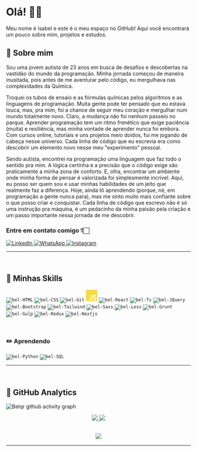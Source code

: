 # Olá! 👋🏻

 Meu nome é Isabel e este é o meu espaço no GitHub! Aqui você encontrará um pouco sobre mim, projetos e estudos.
  
## 🌸 Sobre mim 

 Sou uma jovem autista de 23 anos em busca de desafios e descobertas na vastidão do mundo da programação. Minha jornada começou de maneira inusitada, pois antes de me aventurar pelo código, eu mergulhava nas complexidades da Química.
 
Troquei os tubos de ensaio e as fórmulas químicas pelos algoritmos e as linguagens de programação. Muita gente pode ter pensado que eu estava louca, mas, pra mim, foi a chance de seguir meu coração e mergulhar num mundo totalmente novo.
Claro, a mudança não foi nenhum passeio no parque. Aprender programação tem um ritmo frenético que exige paciência (muita) e resiliência, mas minha vontade de aprender nunca foi embora. Com cursos online, tutoriais e uns projetos meio doidos, fui me jogando de cabeça nesse universo. Cada linha de código que eu escrevia era como descobrir um elemento novo nesse meu "experimento" pessoal.

Sendo autista, encontrei na programação uma linguagem que faz todo o sentido pra mim. A lógica certinha e a precisão que o código exige são praticamente a minha zona de conforto. E, olha, encontrar um ambiente onde minha forma de pensar é valorizada foi simplesmente incrível. Aqui, eu posso ser quem sou e usar minhas habilidades de um jeito que realmente faz a diferença.
Hoje, ainda tô aprendendo (porque, né, em programação a gente nunca para), mas me sinto muito mais confiante sobre o que posso criar e conquistar. Cada linha de código que escrevo não é só uma instrução pra máquina, é um pedacinho da minha paixão pela criação e um passo importante nessa jornada de me descobrir.

 ### Entre em contato comigo 👇🏻

 <p align="left">
  <a href="https://www.linkedin.com/in/bel-devfront/" title="LinkedIn" target="_blank">
   <img src="https://img.shields.io/badge/-Linkedin-0e76a8?style=flat-square&logo=Linkedin&logoColor=white&link=https://www.linkedin.com/in/bel-devfront/" alt="LinkedIn"/>
  </a>
  <a href="https://wa.me/5573982277632" title="WhatsApp" target="_blank">
   <img src="https://img.shields.io/badge/-WhatsApp-25d366?style=flat-square&labelColor=25d366&logo=whatsapp&logoColor=white&link=https://wa.me/5573998048332" alt="WhatsApp"/>
  </a>
  <a href="https://www.instagram.com/belqraposo/" title="Instagram" target="_blank">
   <img src="https://img.shields.io/badge/-Instagram-DF0174?style=flat-square&labelColor=DF0174&logo=instagram&logoColor=white&link=https://www.instagram.com/belqraposo/" alt="Instagram"/>
  </a>
</p>

 ---
 
<br>

## 📌 Minhas Skills

  <code><img alt="bel-HTML" height="32" src="https://cdn.jsdelivr.net/gh/devicons/devicon/icons/html5/html5-plain.svg"/></code>
  <code><img alt="bel-CSS" height="32" src="https://cdn.jsdelivr.net/gh/devicons/devicon/icons/css3/css3-plain.svg"/></code>
  <code><img alt="bel-Git" height="32" src="https://cdn.jsdelivr.net/gh/devicons/devicon/icons/git/git-plain.svg"/></code>
  <code><img alt="bel-Js" height="32" src="https://raw.githubusercontent.com/devicons/devicon/master/icons/javascript/javascript-plain.svg"/></code>
  <code><img alt="bel-React" height="32" src="https://cdn.jsdelivr.net/gh/devicons/devicon/icons/react/react-original.svg"/></code>
  <code><img alt="bel-Ts" height="32" src="https://cdn.jsdelivr.net/gh/devicons/devicon/icons/typescript/typescript-plain.svg"/></code>
  <code><img alt="bel-JQuery" height="32" src="https://cdn.jsdelivr.net/gh/devicons/devicon/icons/jquery/jquery-original.svg"/></code>
  <code><img alt="bel-Bootstrap" height="32" src="https://cdn.jsdelivr.net/gh/devicons/devicon/icons/bootstrap/bootstrap-plain.svg"/></code>
  <code><img alt="bel-Tailwind" height="32" src="https://cdn.jsdelivr.net/gh/devicons/devicon@latest/icons/tailwindcss/tailwindcss-original.svg"/></code>
  <code><img alt="bel-Sass" height="32" src="https://cdn.jsdelivr.net/gh/devicons/devicon/icons/sass/sass-original.svg"/></code>
  <code><img alt="bel-Less" height="32" src="https://cdn.jsdelivr.net/gh/devicons/devicon/icons/less/less-plain-wordmark.svg"/></code>
  <code><img alt="bel-Grunt" height="32" src="https://cdn.jsdelivr.net/gh/devicons/devicon/icons/grunt/grunt-original.svg"/></code>
  <code><img alt="bel-Gulp" height="32" src="https://cdn.jsdelivr.net/gh/devicons/devicon@latest/icons/gulp/gulp-plain.svg"/></code>
  <code><img alt="bel-Redux" height="32" src="https://cdn.jsdelivr.net/gh/devicons/devicon@latest/icons/redux/redux-original.svg"/></code>
  <code><img alt="bel-Nextjs" height="32" src="https://cdn.jsdelivr.net/gh/devicons/devicon/icons/nextjs/nextjs-original.svg"/></code>
  
<br>

  ### ✏️ Aprendendo 

  <code><img alt="bel-Python" height="32" src="https://cdn.jsdelivr.net/gh/devicons/devicon@latest/icons/python/python-original.svg"/></code>
  <code><img alt="bel-SQL" height="32" src="https://cdn.jsdelivr.net/gh/devicons/devicon@latest/icons/mysql/mysql-original.svg"/></code>
  
 ---
 
<br>

  ## 💫 GitHub Analytics
  
  ![Belqr github activity graph](https://github-readme-activity-graph.vercel.app/graph?username=belqr&bg_color=22272e&color=DD6387&line=78D7F7&point=533849&area=true&hide_border=true)
  <br>

  <div align="center">
    <a href="https://github.com/belqr">
    <img height="180em" src="https://github-readme-stats.vercel.app/api?username=belqr&show_icons=true&theme=dracula&bg_color=22272e&hide_border=true&include_all_commits=true"/> 
    <img height="180em" src="https://github-readme-stats.vercel.app/api/top-langs/?username=belqr&layout=compact&theme=dracula&bg_color=22272e&hide_border=true"/>
</div>
<br>

<p align="center">
  <a href="https://github.com/belqr/github-profile-trophy" title="repositório de troféus">
    <img width="800" src="https://github-profile-trophy.vercel.app/?username=belqr&column=8&theme=dracula&no-frame=true&no-bg=true"/>
  </a>
</p>

---

<br>
